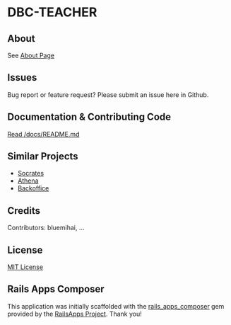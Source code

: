 DBC-TEACHER
===========

About
-----
See [About Page](http://dbc-teacher.herokuapp.com/about)

Issues
------
Bug report or feature request?  Please submit an issue here in Github.

Documentation & Contributing Code
---------------------------------
[Read /docs/README.md](./docs/README.md)

Similar Projects
----------------
* [Socrates](https://github.com/kaplan-advance/socrates)
* [Athena](https://github.com/devbootcamp/athena)
* [Backoffice](https://github.com/kaplan-advance/backoffice)

Credits
-------
Contributors: bluemihai, ...

License
-------
[MIT License](https://en.wikipedia.org/wiki/MIT_License)

Rails Apps Composer
-------------------
This application was initially scaffolded with the [rails_apps_composer](https://github.com/RailsApps/rails_apps_composer) gem
provided by the [RailsApps Project](http://railsapps.github.io/).  Thank you!
